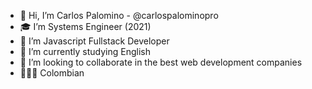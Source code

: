 - 👋 Hi, I’m Carlos Palomino -  @carlospalominopro
- 🎓 I’m Systems Engineer (2021)
- 👀 I’m Javascript Fullstack Developer
- 🌱 I’m currently studying English
- 💞️ I’m looking to collaborate in the best web development companies
- 💛💙💗 Colombian
